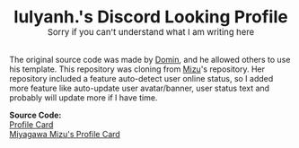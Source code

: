 <div style="text-align: center;font-size: 30px;" align="center"><b>lulyanh.'s Discord Looking Profile</b></div>
<div style="text-align: center;font-size: 15px;" align="center">Sorry if you can't understand what I am writing here</div>
<br>
<p>The original source code was made by <a href="https://github.com/Domin-MND">Domin</a>, and he allowed others to use his template. This repository was cloning from <a href="https://github.com/MiyagawaMizu">Mizu</a>'s repository. Her repository included a feature auto-detect user online status, so I added more feature like auto-update user avatar/banner, user status text and probably will update more if I have time.</p>

<b>Source Code:</b><br>
<a href="https://github.com/Domin-MND/profile-card">Profile Card</a><br>
<a href="https://github.com/MiyagawaMizu/miyagawamizu.github.io">
Miyagawa Mizu's Profile Card</a>